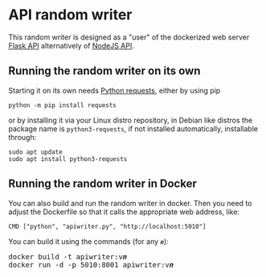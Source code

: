 # API random writer

This random writer is designed as a "user" of the
dockerized web server
[Flask API](https://github.com/TomasKindahl/flask-API)
alternatively of
[NodeJS API](https://github.com/TomasKindahl/node-API).

## Running the random writer on its own

Starting it on its own needs
[Python requests](https://docs.python-requests.org/en/latest/user/install/#python-m-pip-install-requests),
either by using pip

```
python -m pip install requests
```

or by installing it via your Linux distro repository,
in Debian like distros the package name is
`python3-requests`, if not installed automatically,
installable through:

```
sudo apt update
sudo apt install python3-requests
```

## Running the random writer in Docker

You can also build and run the random writer in docker.
Then you need to adjust the Dockerfile so that it calls
the appropriate web address, like:

```
CMD ["python", "apiwriter.py", "http://localhost:5010"]
```

You can build it using the commands (for any
<code><i><b>n</b></i></code>):

<pre>
docker build -t apiwriter:v<i><b>n</b></i>
docker run -d -p 5010:8001 apiwriter:v<i><b>n</b></i>
</pre>

